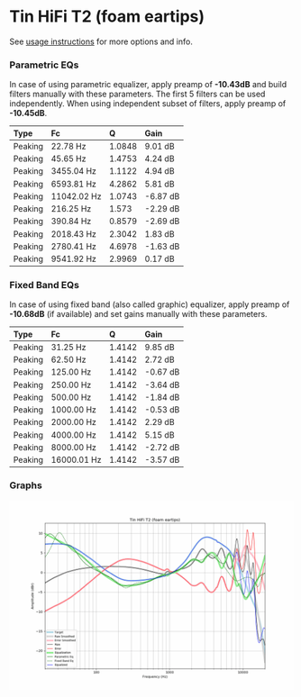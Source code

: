 # Tin HiFi T2 (foam eartips)
See [usage instructions](https://github.com/jaakkopasanen/AutoEq#usage) for more options and info.

### Parametric EQs
In case of using parametric equalizer, apply preamp of **-10.43dB** and build filters manually
with these parameters. The first 5 filters can be used independently.
When using independent subset of filters, apply preamp of **-10.45dB**.

| Type    | Fc          |      Q | Gain     |
|:--------|:------------|:-------|:---------|
| Peaking | 22.78 Hz    | 1.0848 | 9.01 dB  |
| Peaking | 45.65 Hz    | 1.4753 | 4.24 dB  |
| Peaking | 3455.04 Hz  | 1.1122 | 4.94 dB  |
| Peaking | 6593.81 Hz  | 4.2862 | 5.81 dB  |
| Peaking | 11042.02 Hz | 1.0743 | -6.87 dB |
| Peaking | 216.25 Hz   | 1.573  | -2.29 dB |
| Peaking | 390.84 Hz   | 0.8579 | -2.69 dB |
| Peaking | 2018.43 Hz  | 2.3042 | 1.83 dB  |
| Peaking | 2780.41 Hz  | 4.6978 | -1.63 dB |
| Peaking | 9541.92 Hz  | 2.9969 | 0.17 dB  |

### Fixed Band EQs
In case of using fixed band (also called graphic) equalizer, apply preamp of **-10.68dB**
(if available) and set gains manually with these parameters.

| Type    | Fc          |      Q | Gain     |
|:--------|:------------|:-------|:---------|
| Peaking | 31.25 Hz    | 1.4142 | 9.85 dB  |
| Peaking | 62.50 Hz    | 1.4142 | 2.72 dB  |
| Peaking | 125.00 Hz   | 1.4142 | -0.67 dB |
| Peaking | 250.00 Hz   | 1.4142 | -3.64 dB |
| Peaking | 500.00 Hz   | 1.4142 | -1.84 dB |
| Peaking | 1000.00 Hz  | 1.4142 | -0.53 dB |
| Peaking | 2000.00 Hz  | 1.4142 | 2.29 dB  |
| Peaking | 4000.00 Hz  | 1.4142 | 5.15 dB  |
| Peaking | 8000.00 Hz  | 1.4142 | -2.72 dB |
| Peaking | 16000.01 Hz | 1.4142 | -3.57 dB |

### Graphs
![](./Tin%20HiFi%20T2%20(foam%20eartips).png)